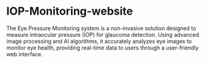 # IOP-Monitoring-website
The Eye Pressure Monitoring system is a non-invasive solution designed to measure intraocular pressure (IOP) for glaucoma detection. Using advanced image processing and AI algorithms, it accurately analyzes eye images to monitor eye health, providing real-time data to users through a user-friendly web interface.
